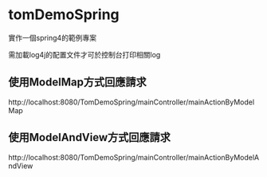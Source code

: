 # tomDemoSpring
實作一個spring4的範例專案  

需加載log4j的配置文件才可於控制台打印相關log  


## 使用ModelMap方式回應請求
http://localhost:8080/TomDemoSpring/mainController/mainActionByModelMap

## 使用ModelAndView方式回應請求
http://localhost:8080/TomDemoSpring/mainController/mainActionByModelAndView

